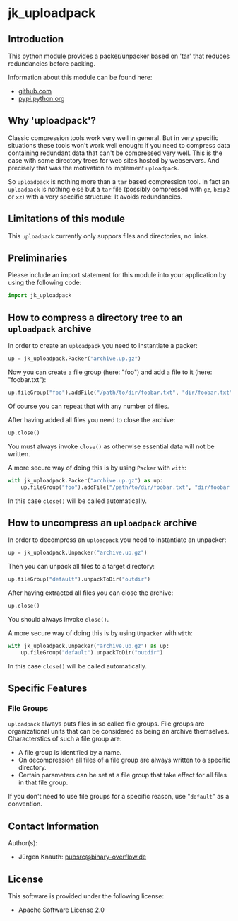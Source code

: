 jk_uploadpack
==========

Introduction
------------

This python module provides a packer/unpacker based on 'tar' that reduces redundancies before packing.

Information about this module can be found here:

* [github.com](https://github.com/jkpubsrc/python-module-jk-uploadpack)
* [pypi.python.org](https://pypi.python.org/pypi/jk_uploadpack)

Why 'uploadpack'?
----------------

Classic compression tools work very well in general. But in very specific situations these tools won't work well enough: If you need to compress data containing redundant
data that can't be compressed very well. This is the case with some directory trees for web sites hosted by webservers. And precisely that was the motivation to implement
`uploadpack`.

So `uploadpack` is nothing more than a `tar` based compression tool. In fact an `uploadpack` is nothing else but a `tar` file (possibly compressed with `gz`, `bzip2` or `xz`)
with a very specific structure: It avoids redundancies.

Limitations of this module
--------------------------

This `uploadpack` currently only suppors files and directories, no links.

Preliminaries
------------------------------------------------------------------

Please include an import statement for this module into your application by using the following code:

```python
import jk_uploadpack
```

How to compress a directory tree to an `uploadpack` archive
------------------------------------------------------------------

In order to create an `uploadpack` you need to instantiate a packer:

```python
up = jk_uploadpack.Packer("archive.up.gz")
```

Now you can create a file group (here: "foo") and add a file to it (here: "foobar.txt"):

```python
up.fileGroup("foo").addFile("/path/to/dir/foobar.txt", "dir/foobar.txt")
```

Of course you can repeat that with any number of files.

After having added all files you need to close the archive:

```python
up.close()
```

You must always invoke `close()` as otherwise essential data will not be written.

A more secure way of doing this is by using `Packer` with `with`:

```python
with jk_uploadpack.Packer("archive.up.gz") as up:
	up.fileGroup("foo").addFile("/path/to/dir/foobar.txt", "dir/foobar.txt")
```

In this case `close()` will be called automatically.

How to uncompress an `uploadpack` archive
------------------------------------------------------------------

In order to decompress an `uploadpack` you need to instantiate an unpacker:

```python
up = jk_uploadpack.Unpacker("archive.up.gz")
```

Then you can unpack all files to a target directory:

```python
up.fileGroup("default").unpackToDir("outdir")
```

After having extracted all files you can close the archive:

```python
up.close()
```

You should always invoke `close()`.

A more secure way of doing this is by using `Unpacker` with `with`:

```python
with jk_uploadpack.Unpacker("archive.up.gz") as up:
	up.fileGroup("default").unpackToDir("outdir")
```

In this case `close()` will be called automatically.

Specific Features
--------------------------------------

### File Groups

`uploadpack` always puts files in so called file groups. File groups are organizational units that can be considered as being an archive themselves. Characterstics of such a file group are:

* A file group is identified by a name.
* On decompression all files of a file group are always written to a specific directory.
* Certain parameters can be set at a file group that take effect for all files in that file group.

If you don't need to use file groups for a specific reason, use "`default`" as a convention.

Contact Information
-------------------

Author(s):

* Jürgen Knauth: pubsrc@binary-overflow.de

License
-------

This software is provided under the following license:

* Apache Software License 2.0



